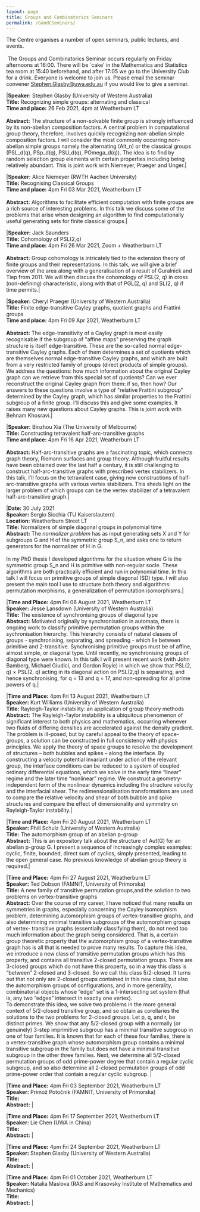 ```yaml
---
layout: page
title: Groups and Combinatorics Seminars
permalink: /GandCSeminars/
---
```


The Centre organises a number of open seminars, public lectures, and events.<br /><br />
​
The Groups and Combinatorics Seminar occurs regularly on Friday afternoons at 16:00. There will be `cake' in the Mathematics and Statistics tea room at 15:40 beforehand, and after 17:05 we go to the University Club for a drink. Everyone is welcome to join us. Please email the seminar convener <Stephen.Glasby@uwa.edu.au> if you would like to give a seminar.

|**Speaker:** Stephen Glasby (University of Western Australia)<br />**Title:** Recognizing simple groups: alternating and classical<br />**Time and place:** 26 Feb 2021, 4pm at Weatherburn LT<br /><br />**Abstract:**  The structure of a non-solvable finite group is strongly influenced by its non-abelian composition factors.  A central problem in computational group theory, therefore, involves quickly recognizing non-abelian simple composition factors. I will consider the most commonly occurring non-abelian simple groups namely the alternating (Alt_n) or the classical groups (PSL_d(q), PSp_d(q), PSU_d(q), POmega_d(q)).  The idea is to find by random selection group elements with certain properties including being relatively abundant. This is joint work with Niemeyer, Praeger and Unger.|

|**Speaker:** Alice Niemeyer (RWTH Aachen University)<br />**Title:** Recognising Classical Groups <br />**Time and place:** 4pm Fri 03 Mar 2021, Weatherburn LT<br /><br />**Abstract:**  Algorithms to facilitate efficient computation with finite groups are a rich source of interesting problems. In this talk we discuss some of the problems that arise when designing an algorithm to find computationally useful generating sets for finite classical groups.|

|**Speaker:** Jack Saunders<br />**Title:** Cohomology of PSL(2,q)<br />**Time and place:** 4pm Fri 26 Mar 2021, Zoom + Weatherburn LT<br /><br />**Abstract:** Group cohomology is intricately tied to the extension theory of finite groups and their representations. In this talk, we will give a brief overview of the area along with a generalisation of a result of Guralnick and Tiep from 2011. We will then discuss the cohomology of PSL(2, q) in cross (non-defining) characteristic, along with that of PGL(2, q) and SL(2, q) if time permits.|

|**Speaker:** Cheryl Praeger (University of Western Australia)<br />**Title:** Finite edge-transitive Cayley graphs, quotient graphs and Frattini groups<br />**Time and place:** 4pm Fri 09 Apr 2021, Weatherburn LT<br /><br />**Abstract:**  The edge-transitivity of a Cayley graph is most easily recognisable if the subgroup of "affine maps" preserving the graph structure is itself edge-transitive. These are the so-called normal edge-transitive Cayley graphs.  Each of them determines a set of quotients which are themselves normal edge-transitive Cayley graphs, and which are built from a very restricted family of groups (direct products of simple groups). We address the questions: how much information about the original Cayley graph can we retrieve from this special set of quotients? Can we ever reconstruct the original Cayley graph from them: if so, then how?  Our answers to these questions involve a type of "relative Frattini subgroup" determined by the Cayley graph, which has similar properties to the Frattini subgroup of a finite group. I'll discuss this and give some examples. It raises many new questions about Cayley graphs.  This is joint work with Behnam Khosravi.|

|**Speaker:** Binzhou Xia (The University of Melbourne)<br />**Title:** Constructing tetravalent half-arc-transitive graphs<br />**Time and place:** 4pm Fri 16 Apr 2021, Weatherburn LT<br /><br />**Abstract:**  Half-arc-transitive graphs are a fascinating topic, which connects graph theory, Riemann surfaces and group theory. Although fruitful results have been obtained over the last half a century, it is still challenging to construct half-arc-transitive graphs with prescribed vertex stabilizers. In this talk, I'll focus on the tetravalent case, giving new constructions of half-arc-transitive graphs with various vertex stabilizers. This sheds light on the larger problem of which groups can be the vertex stabilizer of a tetravalent half-arc-transitive graph.|

|**Date:** 30 July 2021<br>                                                     **Speaker:** Sergio Sicchia (TU Kaiserslautern)<br>                             **Location:** Weatherburn Street LT<br>                                         **Title:** Normalizers of simple diagonal groups in polynomial time<br>         **Abstract:** The *normalizer problem* has as input generating sets X and Y for subgroups G and H of the symmetric group S_n, and asks one to return generators for the normalizer of H in G.<br><br>                                          In my PhD thesis I developed algorithms for the situation where G is the symmetric group S_n and H is primitive with non-regular socle. These algorithms are both practically efficient and run in polynomial time. In this talk I will focus on primitive groups of simple diagonal (SD) type. I will also present the main tool I use to structure both theory and algorithms: permutation morphisms, a generalization of permutation isomorphisms.|


|**Time and Place:** 4pm Fri 06 August 2021, Weatherburn LT<br>                 **Speaker:** Jesse Lansdown (University of Western Australia)<br>               **Title:** The existence of synchronising groups of diagonal type<br>           **Abstract:** Motivated originally by synchronisation in automata, there is ongoing work to classify primitive permutation groups within the sychronisation hierarchy. This hierarchy consists of natural classes of groups - synchronising, separating, and spreading - which lie between primitive and 2-transitive. Synchronising primitive groups must be of affine, almost simple, or diagonal type. Until recently, no synchronising groups of diagonal type were known. In this talk I will present recent work (with John Bamberg, Michael Giudici, and Gordon Royle) in which we show that PSL(2, q) × PSL(2, q) acting in its diagonal action on PSL(2,q) is separating, and hence synchronising, for q = 13 and q = 17, and non-spreading for all prime powers of q.|

|**Time and Place:** 4pm Fri 13 August 2021, Weatherburn LT<br>                  **Speaker:** Kurt Williams (University of Western Australia)<br>               **Title:** Rayleigh-Taylor instability: an application of group theory methods<br>           **Abstract:** The Rayleigh-Taylor instability is a ubiquitous phenomenon of significant interest to both physics and mathematics, occurring whenever two fluids of differing densities are accelerated against the density gradient. The problem is ill-posed, but by careful appeal to the theory of space-groups, a solution can be constructed in full consistency with physics principles. We apply the theory of space groups to resolve the development of structures – both bubbles and spikes – along the interface. By constructing a velocity potential invariant under action of the relevant group, the interface conditions can be reduced to a system of coupled ordinary differential equations, which we solve in the early time “linear” regime and the later time “nonlinear” regime. We construct a geometry-independent form of the nonlinear dynamics including the structure velocity and the interfacial shear. The redimensionalisation transformations are used to compare the relative velocity and shear of both bubble and spike structures and compare the effect of dimensionality and symmetry on Rayleigh-Taylor instability.|

|**Time and Place:** 4pm Fri 20 August 2021, Weatherburn LT<br>                 **Speaker:** Phill Schulz (University of Western Australia)<br>                 **Title:**  The automorphism group of an abelian p-group<br>                    **Abstract:**  This is an expository talk about the structure of Aut(G) for an abelian p-group G.  I present a sequence of increasingly complex examples: cyclic, finite, bounded, direct sum of cyclics, simply presented, leading to the open general case. No previous knowledge of abelian group theory is required.|

|**Time and Place:** 4pm Fri 27 August 2021, Weatherburn LT<br>                 **Speaker:** Ted Dobson (FAMNIT, University of Primorska)<br>                 **Title:** A new family of transitive permutation groups,and the solution to two problems on vertex-transitive graphs <br>                    **Abstract:** Over the course of my career, I have noticed that many results on symmetries in graphs, especially
concerning the Cayley isomorphism problem, determining automorphism groups of vertex-transitive
graphs, and also determining minimal transitive subgroups of the automorphism groups of vertex-
transitive graphs (essentially classifying them), do not need too much information about the graph
being considered. That is, a certain group theoretic property that the automorphism group of a
vertex-transitive graph has is all that is needed to prove many results. To capture this idea, we
introduce a new class of transitive permutation groups which has this property, and contains all
transitive 2-closed permutation groups. There are 3-closed groups which do not have this property,
so in a way this class is “between” 2-closed and 3-closed. So we call this class 5/2-closed. It turns
out that not only are 2-closed groups contained in this new class, but also the automorphism groups
of configurations, and in more generality, combinatorial objects whose “edge” set is a 1-intersecting
set system (that is, any two “edges” intersect in exactly one vertex).<br>
To demonstrate this idea, we solve two problems in the more general context of 5/2-closed
transitive group, and so obtain as corollaries the solutions to the two problems for 2-closed groups.
Let p, q, and r, be distinct primes. We show that any 5/2-closed group with a normally (or
genuinely) 3-step imprimitive subgroup has a minimal transitive subgroup in one of four families. It
is known that for each of these four families, there is a vertex-transitive graph whose automorphism
group contains a minimal transitive subgroup in the family but does not have a minimal transitive
subgroup in the other three families. Next, we determine all 5/2-closed permutation groups of
odd prime-power degree that contain a regular cyclic subgroup, and so also determine all 2-closed
permutation groups of odd prime-power order that contain a regular cyclic subgroup. |

|**Time and Place:** 4pm Fri 03 September 2021, Weatherburn LT<br>                 **Speaker:** Primož Potočnik (FAMNIT, University of Primorska)<br>                 **Title:**  <br>                    **Abstract:**  |

|**Time and Place:** 4pm Fri 17 September 2021, Weatherburn LT<br>                 **Speaker:** Lie Chen (UWA in China)<br>                 **Title:**  <br>                    **Abstract:**  |

|**Time and Place:** 4pm Fri 24 September 2021, Weatherburn LT<br>                 **Speaker:** Stephen Glasby (University of Western Australia)<br>                 **Title:**  <br>                    **Abstract:**  |

|**Time and Place:** 4pm Fri 01 October 2021, Weatherburn LT<br>                 **Speaker:** Natalia Maslova (RAS and Krasovsky Institute of Mathematics and Mechanics)<br>                 **Title:**  <br>                    **Abstract:**  |




